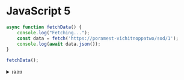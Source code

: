 # JavaScript 5

```javascript
async function fetchData() {
    console.log("Fetching...");
    const data = fetch('https://poramest-vichitnoppatwo/sod/1');
    console.log(await data.json());
}

fetchData();
```

<details>
<summary>เฉลย</summary>

## เฉลย

ลืม await ก่อน fetch
วิธีแก้: 
const res = await fetch(...);
console.log(await res.json());

</details>